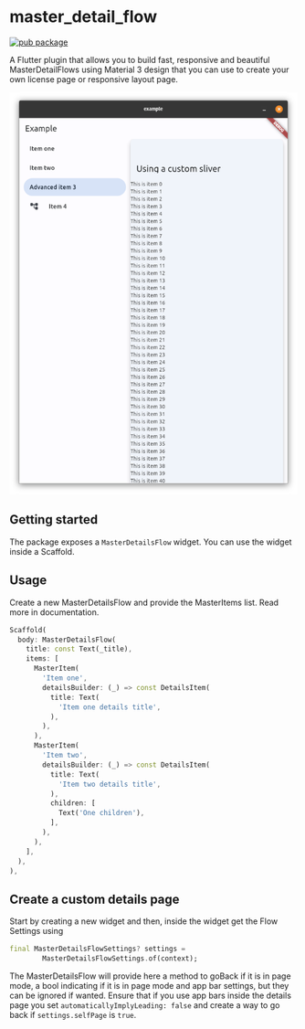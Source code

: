 # master_detail_flow
[![pub package](https://img.shields.io/pub/v/master_detail_flow?color=green)](https://pub.dartlang.org/packages/master_detail_flow)

A Flutter plugin that allows you to build fast, responsive and beautiful MasterDetailFlows using
Material 3 design that you can use to create your own license page or responsive layout page.

![Screeshot](https://github.com/2-5-perceivers/flutter-master-detail-flow/blob/master/images/s1.png?raw=true)

## Getting started

The package exposes a `MasterDetailsFlow` widget. You can use the widget inside a Scaffold.

## Usage

Create a new MasterDetailsFlow  and provide the MasterItems list. Read more in documentation.

```dart
Scaffold(
  body: MasterDetailsFlow(
    title: const Text(_title),
    items: [
      MasterItem(
        'Item one',
        detailsBuilder: (_) => const DetailsItem(
          title: Text(
            'Item one details title',
          ),
        ),
      ),
      MasterItem(
        'Item two',
        detailsBuilder: (_) => const DetailsItem(
          title: Text(
            'Item two details title',
          ),
          children: [
            Text('One children'),
          ],
        ),
      ),
    ],
  ),
),
```

## Create a custom details page
Start by creating a new widget and then, inside the widget get the Flow Settings using
```dart 
final MasterDetailsFlowSettings? settings =
        MasterDetailsFlowSettings.of(context);
```
The MasterDetailsFlow will provide here a method to goBack if it is in page mode, a bool indicating if it is in page mode and app bar settings, but they can be ignored if wanted. Ensure that if you use app bars inside the details page you set `automaticallyImplyLeading: false` and create a way to go back if `settings.selfPage` is `true`.
